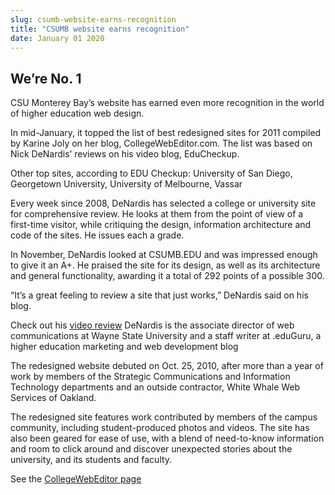 ```yaml
---
slug: csumb-website-earns-recognition
title: "CSUMB website earns recognition"
date: January 01 2020
---
```


 
<h2>We’re No. 1</h2>
<p>
  CSU Monterey Bay’s website has earned even more recognition in the world of
  higher education web design.
</p>
<p>
  In mid-January, it topped the list of best redesigned sites for 2011 compiled
  by Karine Joly on her blog, CollegeWebEditor.com. The list was based on Nick
  DeNardis’ reviews on his video blog, EduCheckup.
</p>
<p>
  Other top sites, according to EDU Checkup: University of San Diego, Georgetown
  University, University of Melbourne, Vassar
</p>
<p>
  Every week since 2008, DeNardis has selected a college or university site for
  comprehensive review. He looks at them from the point of view of a first-time
  visitor, while critiquing the design, information architecture and code of the
  sites. He issues each a grade.
</p>
<p>
  In November, DeNardis looked at CSUMB.EDU and was impressed enough to give it
  an A+. He praised the site for its design, as well as its architecture and
  general functionality, awarding it a total of 292 points of a possible 300.
</p>
<p>
  “It’s a great feeling to review a site that just works,” DeNardis said on his
  blog.
</p>
<p>
  Check out his
  <a
    href="https://educheckup.com/2011/11/04/california-state-university-monterey-bay-episode-280/"
    >video review</a
  >
  DeNardis is the associate director of web communications at Wayne State
  University and a staff writer at .eduGuru, a higher education marketing and
  web development blog
</p>
<p>
  The redesigned website debuted on Oct. 25, 2010, after more than a year of
  work by members of the Strategic Communications and Information Technology
  departments and an outside contractor, White Whale Web Services of Oakland.
</p>
<p>
  The redesigned site features work contributed by members of the campus
  community, including student-produced photos and videos. The site has also
  been geared for ease of use, with a blend of need-to-know information and room
  to click around and discover unexpected stories about the university, and its
  students and faculty.
</p>
<p>
  See the
  <a
    href="https://collegewebeditor.com/blog/index.php/archives/2012/01/17/top-11-highered-websites-ranked-by-edu-checkup-scores/?utm_content=emacdonald%40csumb.edu&amp;utm_source=VerticalResponse&amp;utm_medium=Email&amp;utm_term=Top%2011%20%23highered%20websites%20ranked%20by%20EDU%20Checkup%20scores&amp;utm_campaign=%5BHEE%5D%20Top%20Higher%20Ed%20Websites%2C%20Facebook%2C%20Mobile%20Web%20%26%20Pinterestcontent"
    >CollegeWebEditor page</a
  >
</p>
 
